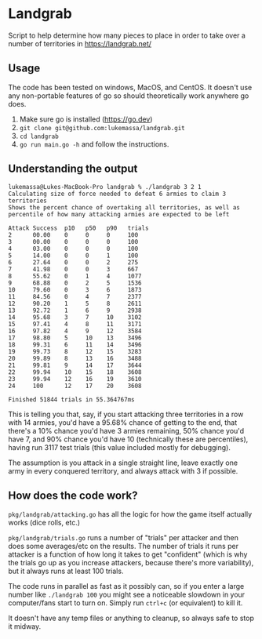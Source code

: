 # Landgrab

Script to help determine how many pieces to place in order to take over a number of territories in https://landgrab.net/

## Usage

The code has been tested on windows, MacOS, and CentOS. It doesn't use any non-portable features of go so should theoretically work anywhere go does.

1. Make sure go is installed (https://go.dev)
1. `git clone git@github.com:lukemassa/landgrab.git`
2. `cd landgrab`
3. `go run main.go -h` and follow the instructions.

## Understanding the output

```
lukemassa@Lukes-MacBook-Pro landgrab % ./landgrab 3 2 1
Calculating size of force needed to defeat 6 armies to claim 3 territories
Shows the percent chance of overtaking all territories, as well as percentile of how many attacking armies are expected to be left

Attack Success  p10   p50   p90   trials
2      00.00    0     0     0     100
3      00.00    0     0     0     100
4      03.00    0     0     0     100
5      14.00    0     0     1     100
6      27.64    0     0     2     275
7      41.98    0     0     3     667
8      55.62    0     1     4     1077
9      68.88    0     2     5     1536
10     79.60    0     3     6     1873
11     84.56    0     4     7     2377
12     90.20    1     5     8     2611
13     92.72    1     6     9     2938
14     95.68    3     7     10    3102
15     97.41    4     8     11    3171
16     97.82    4     9     12    3584
17     98.80    5     10    13    3496
18     99.31    6     11    14    3496
19     99.73    8     12    15    3283
20     99.89    8     13    16    3488
21     99.81    9     14    17    3644
22     99.94    10    15    18    3608
23     99.94    12    16    19    3610
24     100      12    17    20    3608

Finished 51844 trials in 55.364767ms
```

This is telling you that, say, if you start attacking three territories in a row with 14 armies, you'd have a 95.68% chance of getting to the end, that there's a 10% chance you'd have 3 armies remaining, 50% chance you'd have 7, and 90% chance you'd have 10 (technically these are percentiles), having run 3117 test trials (this value included mostly for debugging).

The assumption is you attack in a single straight line, leave exactly one army in every conquered territory, and always attack with 3 if possible.

## How does the code work?

`pkg/landgrab/attacking.go` has all the logic for how the game itself actually works (dice rolls, etc.)

`pkg/landgrab/trials.go` runs a number of "trials" per attacker and then does some averages/etc on the results. The number of trials it runs per attacker is a function of how long it takes to get "confident" (which is why the trials go up as you increase attackers, because there's more variability), but it always runs at least 100 trials.

The code runs in parallel as fast as it possibly can, so if you enter a large number like `./landgrab 100` you might see a noticeable slowdown in your computer/fans start to turn on. Simply run `ctrl+c` (or equivalent) to kill it.

It doesn't have any temp files or anything to cleanup, so always safe to stop it midway.
